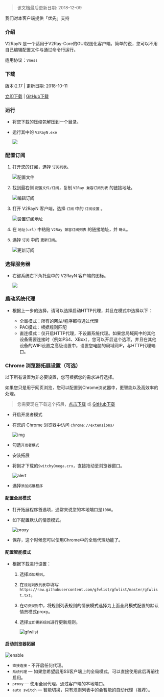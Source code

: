 > 该文档最后更新日期: 2018-12-09

<p class="info">我们对本客户端提供「优先」支持</p>

### 介绍

V2RayN 是一个适用于V2Ray-Core的GUI视图化客户端。简单的说，您可以不用自己编辑配置文件与通过命令行运行。

适用协议：`Vmess`

### 下载

版本:2.17 | 更新日期: 2018-10-11

[立即下载](https://dl.niconode.net/client/v2rayN-Core.zip) | [GitHub下载](https://github.com/2dust/v2rayN/releases/download/2.17/v2rayN-Core.zip)

### 运行

- 将您下载的压缩包解压到一个目录。

- 运行其中的 `V2RayN.exe`

	![](https://img.niconode.net/201811070101556923836wVLpgYyFoipZ4.jpg)

### 配置订阅

1. 打开您的订阅，选择 `订阅列表`。

	![配置文件](https://img.niconode.net/20181209144116624696iGTRbtGjofPEvj.png)

2. 找到最右侧 `配置文件/订阅`，复制 `V2Ray 兼容订阅列表` 的链接地址。

	![编辑订阅](https://img.niconode.net/2018120914433477364N0ZrRnLHnGJDSuq.png "编辑订阅")

3. 打开 V2RayN 客户端，选择 `订阅` 中的 `订阅设置` 。

	![设置订阅地址](https://img.niconode.net/2018120914441597551nmu31FjVvLeAQ9s.png)

4. 在 `地址(url)` 中粘贴 `V2Ray 兼容订阅列表` 的链接地址，并 `确认`。

5. 选择 `订阅` 中的 `更新订阅`。

	![更新订阅](https://img.niconode.net/2018120914450168769ULsZ2NUFfCjE6dK.png "更新订阅")

### 选择服务器

- 右键系统右下角托盘中的 V2RayN 客户端的图标。

	![](https://img.niconode.net/2018110701084675813RDxZW7X5qeRDB8x.jpg)
	
### 启动系统代理

- 根据上一步的选择，请可以选择启动HTTP代理，并且在模式中选择以下：

	- 全局模式：所有的网站/程序都将通过代理
	- PAC模式：根据规则匹配
	- 直连模式：仅开启HTTP代理，不设置系统代理。如果您局域网中的其他设备需要连接时（例如PS4、XBox），您可以开启这个选项，并且在其他设备的WIFI设置之高级设置中，设置您电脑的局域网IP，与HTTP代理端口。

### Chrome 浏览器拓展设置（可选）

<p class="info">以下所有设置为非必要设置，您可根据您的需求进行选择。</p>

如果您只是用于网页浏览，您可以配置到Chrome浏览器中，更智能以及高效率的处理。

> 您需要现在下载这个拓展，[点击下载](https://dl.niconode.net/extensions/SwitchyOmega.crx) 或 [GitHub下载](https://github.com/FelisCatus/SwitchyOmega/releases/download/v2.3.21/SwitchyOmega.crx)

- 开启开发者模式

- 在您的 Chrome 浏览器中访问 `chrome://extensions/`
	
	![img](https://img.niconode.net/2017022623273770747VNtwGa8iM3BLEj5.png)

- 勾选`开发者模式`

- 安装拓展

- 将刚才下载的`SwitchyOmega.crx`，直接拖动至浏览器窗口。

	![alert](https://img.niconode.net/20170226232840445234N9g1XiHYxUBb4O.png)

- 选择`添加拓展程序`

#### 配置全局模式

- 打开拓展程序首选项，通常来说您的本地端口是`1080`。

- 如下配置默认的情景模式。

	![proxy](https://img.niconode.net/2017022623302525929gbGZc4ylFHjfIJN.png)

- 保存，这个时候您可以使用Chrome中的全局代理功能了。

#### 配置智能模式

- 根据下载进行设置：
	1. 选择`添加规则`。
	2. 在`规则列表列表`中填写`https://raw.githubusercontent.com/gfwlist/gfwlist/master/gfwlist.txt`。
	3. 在`切换规则`中，将规则列表规则的情景模式选择为上面全局模式配置的默认情景模式proxy。
	4. 选择`立即更新规则`进行更新规则。

		![gfwlist](https://img.niconode.net/20170226233244355330Nv4HrUK53o5fDm.png)

#### 启动浏览器拓展

![enable](https://img.niconode.net/2017022623351645671j47gvgSiqA5tYvn.png)

- `直接连接` - 不开启任何代理。
- `系统代理` — 如果您希望启用SS客户端上的全局模式，可以直接使用此后再前往启用。
- `proxy` — 使用全局代理，通过客户端的本地端口。
- `auto switch` — 智能切换，只有规则列表中的会智能的自动代理（推荐）。